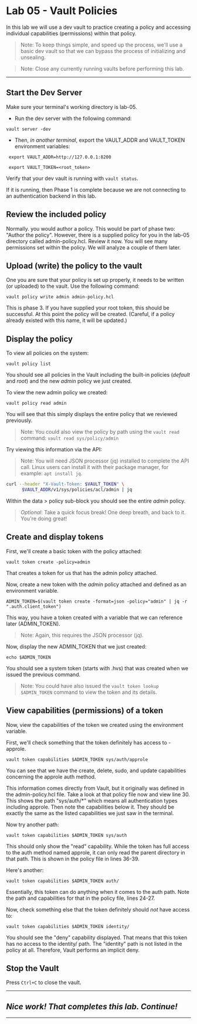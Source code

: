 # Lab 05 - Vault Policies

In this lab we will use a dev vault to practice creating a policy and accessing individual capabilities (permissions) within that policy.

> Note: To keep things simple, and speed up the process, we'll use a basic dev vault so that we can bypass the process of initializing and unsealing.

> Note: Close any currently running vaults before performing this lab.

---

## Start the Dev Server
Make sure your terminal's working directory is lab-05. 

- Run the dev server with the following command:

`vault server -dev`

- Then, *in another terminal*, export the VAULT_ADDR and VAULT_TOKEN environment variables:

` export VAULT_ADDR=http://127.0.0.1:8200`

` export VAULT_TOKEN=<root_token>`

Verify that your dev vault is running with `vault status`. 

If it is running, then Phase 1 is complete because we are not connecting to an authentication backend in this lab.

## Review the included policy
Normally. you would author a policy. This would be part of phase two: "Author the policy". However, there is a supplied policy for you in the lab-05 directory called admin-policy.hcl. Review it now. You will see many permissions set within the policy. We will analyze a couple of them later.

## Upload (write) the policy to the vault
One you are sure that your policy is set up properly, it needs to be written (or uploaded) to the vault. Use the following command:

`vault policy write admin admin-policy.hcl`

This is phase 3. If you have supplied your root token, this should be successful. At this point the policy will be created. (Careful, if a policy already existed with this name, it will be updated.) 

## Display the policy
To view all policies on the system:

`vault policy list`

You should see all policies in the Vault including the built-in policies (*default* and *root*) and the new *admin* policy we just created.

To view the new admin policy we created:

`vault policy read admin`

You will see that this simply displays the entire policy that we reviewed previously.

> Note: You could also view the policy by path using the `vault read` command: `vault read sys/policy/admin`

Try viewing this information via the API:

> Note: You will need JSON processor (jq) installed to complete the API call. Linux users can install it with their package manager, for example: `apt install jq`. 

```bash
curl --header "X-Vault-Token: $VAULT_TOKEN" \
      $VAULT_ADDR/v1/sys/policies/acl/admin | jq
```

Within the data > policy sub-block you should see the entire *admin* policy.

> *Optional*: Take a quick focus break! One deep breath, and back to it. You're doing great!

## Create and display tokens
First, we'll create a basic token with the policy attached:

`vault token create -policy=admin`

That creates a token for us that has the admin policy attached. 

Now, create a new token with the *admin* policy attached and defined as an environment variable. 

`ADMIN_TOKEN=$(vault token create -format=json -policy="admin" | jq -r ".auth.client_token")`

This way, you have a token created with a variable that we can reference later (ADMIN_TOKEN). 

> Note: Again, this requires the JSON processor (jq).

Now, display the new ADMIN_TOKEN that we just created:

`echo $ADMIN_TOKEN`

You should see a system token (starts with .hvs) that was created when we issued the previous command. 

> Note: You could have also issued the `vault token lookup $ADMIN_TOKEN` command to view the token and its details.

## View capabilities (permissions) of a token
Now, view the capabilities of the token we created using the environment variable.

First, we'll check something that the token definitely has access to - approle. 

`vault token capabilities $ADMIN_TOKEN sys/auth/approle`

You can see that we have the create, delete, sudo, and update capabilities concerning the approle auth method. 

This information comes directly from Vault, but it originally was defined in the admin-policy.hcl file. Take a look at that policy file now and view line 30. This shows the path "sys/auth/*" which means all authentication types including approle. Then note the capabilities below it. They should be exactly the same as the listed capabilities we just saw in the terminal. 

Now try another path:

`vault token capabilities $ADMIN_TOKEN sys/auth`

This should only show the "read" capability. While the token has full access to the auth method named approle, it can only read the parent directory in that path. This is shown in the policy file in lines 36-39. 

Here's another:

`vault token capabilities $ADMIN_TOKEN auth/`

Essentially, this token can do anything when it comes to the auth path. Note the path and capabilities for that in the policy file, lines 24-27. 

Now, check something else that the token definitely should *not* have access to:

`vault token capabilities $ADMIN_TOKEN identity/`

You should see the "deny" capability displayed. That means that this token has no access to the identity/ path. The "identity" path is not listed in the policy at all. Therefore, Vault performs an implicit deny. 

## Stop the Vault
Press `Ctrl+C` to close the vault.

---
## *Nice work! That completes this lab. Continue!*
---

